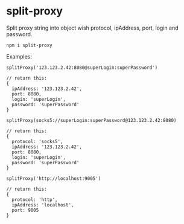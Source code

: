 # split-proxy

Split proxy string into object wish protocol, ipAddress, port, login and password.

```
npm i split-proxy
```

Examples:

```{js}
splitProxy('123.123.2.42:8080@superLogin:superPassword')

// return this:
{
  ipAddress: '123.123.2.42',
  port: 8080,
  login: 'superLogin',
  password: 'superPassword'
}
```

```{js}
splitProxy(socks5://superLogin:superPassword@123.123.2.42:8080)

// return this:
{
  protocol: 'socks5',
  ipAddress: '123.123.2.42',
  port: 8080,
  login: 'superLogin',
  password: 'superPassword'
}
```

```{js}
splitProxy('http://localhost:9005')

// return this:
{
  protocol: 'http',
  ipAddress: 'localhost',
  port: 9005
}
```
